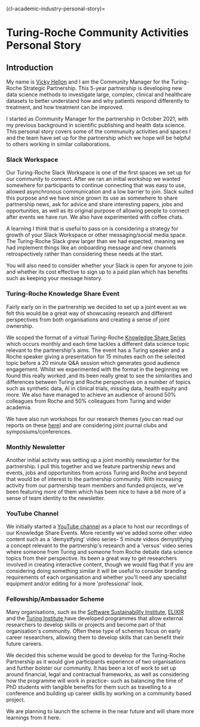 (cl-academic-industry-personal-story)=  
# Turing-Roche Community Activities Personal Story

## Introduction
My name is [Vicky Hellon](https://www.turing.ac.uk/people/vicky-hellon) and I am the Community Manager for the Turing-Roche Strategic Partnership. 
This 5-year partnership is developing new data science methods to investigate large, complex, clinical and healthcare datasets to better understand how and why patients respond differently to treatment, and how treatment can be improved.

I started as Community Manager for the partnership in October 2021, with my previous background in scientific publishing and health data science. 
This personal story covers some of the communuity activities and spaces I and the team have set up for the partnership which we hope will be helpful to others working in similar collaborations.

### Slack Workspace 
Our Turing-Roche Slack Workspace is one of the first spaces we set up for our community to connect.
After we ran an initial workshop we wanted somewhere for participants to continue connecting that was easy to use, allowed asynchronous communication and a low barrier to join.
Slack suited this purpose and we have since grown its use as somewhere to share partnership news, ask for advice and share interesting papers, jobs and opportunities, as well as its original purpose of allowing people to connect after events we have run. 
We also have experimented with coffee chats.

A learning I think that is useful to pass on is considering a strategy for growth of your Slack Workspace or other messaging/social media space. 
The Turing-Roche Slack grew larger than we had expected, meaning we had implement things like an onboarding message and new channels retrospectively rather than considering these needs at the start.

You will also need to consider whether your Slack is open for anyone to join and whether its cost effective to sign up to a paid plan which has benefits such as keeping your message history. 

### Turing-Roche Knowledge Share Event
Fairly early on in the partnership we decided to set up a joint event as we felt this would be a great way of showcasing research and different perspectives from both organisations and creating a sense of joint ownership. 

We scoped the format of a virtual Turing-Roche [Knowledge Share Series](https://www.turing.ac.uk/events/turing-roche-knowledge-share-series) which occurs monthly and each time tackles a different data science topic relevant to the partnership's aims. 
The event has a Turing speaker and a Roche speaker giving a presentation for 15 minutes each on the selected topic before a 20 minute Q&A session which generates good audience engagement.
Whilst we experimented with the format in the beginning we found this really worked ,and its been really great to see the similarities and differences between Turing and Roche perspectives on a number of topics such as synthetic data, AI in clinical trials, missing data, health equity and more.
We also have managed to achieve an audience of around 50% colleagues from Roche and 50% colleagues from Turing and wider academia.

We have also run workshops for our research themes (you can read our reports on these [here](https://www.turing.ac.uk/research/research-projects/alan-turing-institute-roche-strategic-partnership#downloads)) and are considering joint journal clubs and symposiums/conferences.

### Monthly Newsletter 
Another initial activity was setting up a joint monthly newsletter for the partnership. 
I pull this together and we feature partnership news and events, jobs and opportunities from across Turing and Roche and beyond that would be of interest to the partnership community. 
With increasing activity from our partnership team members and funded projects, we've been featuring more of them which has been nice to have a bit more of a sense of team identity to the newsletter.

### YouTube Channel 
We initially started a [YouTube channel](https://www.youtube.com/channel/UCtDFLOFg1QBVfPUl5Ei9-Mg) as a place to host our recordings of our Knowledge Share Events. More recently we've added some other video content such as a 'demystfying' video series- 5 minute videos demystifying a concept relevant to the partnership's research and a 'versus' video series where someone from Turing and someone from Roche debate data science topics from their perspective. 
Its been a great way to get researchers involved in creating interactive content, though we would flag that if you are considering doing something similar it will be useful to consider branding requirements of each organisation and whether you'll need any specialist equipment and/or editing for a more 'professional' look.

### Fellowship/Ambassador Scheme
Many organisations, such as the [Software Sustainability Institute](https://www.software.ac.uk/programmes-and-events/fellowship-programme), [ELIXIR](https://fairplus-project.eu/) and the [Turing Institute ](https://www.turing.ac.uk/work-turing/studentships/enrichment) have developed programmes that allow external researchers to develop skills or projects and become part of that organisation's community. 
Often these type of schemes focus on early career researchers, allowing them to develop skills that can benefit their future careers. 

We decided this scheme would be good to develop for the Turing-Roche Partnership as it would give participants experience of two organisations and further bolster our community.
It has been a lot of work to set up around financial, legal and contractual frameworks, as well as considering how the programme will work in practice- such as balancing the time of PhD students with tangible benefits for them such as travelling to a conference and building up career skills by working on a community based project.

We are planning to launch the scheme in the near future and will share more learnings from it here. 
